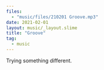```yaml
---
files:
  - "music/files/210201 Groove.mp3"
date: 2021-02-01
layout: music/_layout.slime
title: "Groove"
tag:
  - music
---
```


Trying something different.
